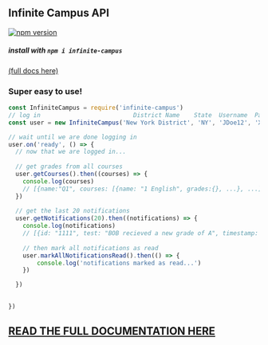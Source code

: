 ## Infinite Campus API
[![npm version](https://badge.fury.io/js/infinite-campus.svg)](https://badge.fury.io/js/infinite-campus)
##### install with `npm i infinite-campus`

[(full docs here)](https://qwazwsx.xyz/infinite-campus/User.html)

### Super easy to use!

```JavaScript
const InfiniteCampus = require('infinite-campus')
// log in                          District Name    State  Username  Password
const user = new InfiniteCampus('New York District', 'NY', 'JDoe12', 'XXXXXX')

// wait until we are done logging in
user.on('ready', () => {
  // now that we are logged in...
  
  // get grades from all courses
  user.getCourses().then((courses) => {
    console.log(courses)
    // [{name:"Q1", courses: [{name: "1 English", grades:{}, ...}, ...]}, ... ]
  })
  
  // get the last 20 notifications
  user.getNotifications(20).then((notifications) => {
    console.log(notifications)
    // [{id: "1111", test: "BOB recieved a new grade of A", timestamp: 1234, read: false, ... }, ...]
    
	// then mark all notifications as read
	user.markAllNotificationsRead().then(() => {
	    console.log('notifications marked as read...')
    })

  })

	
})
```

## [READ THE FULL DOCUMENTATION HERE](https://qwazwsx.xyz/infinite-campus/User.html)
